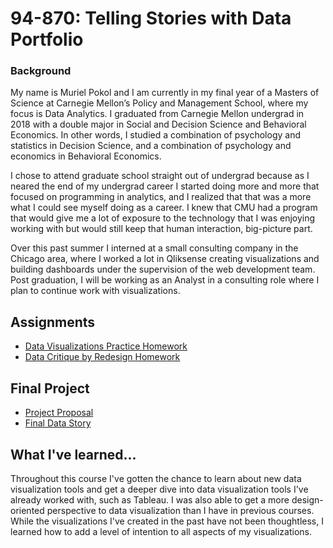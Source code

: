 # 94-870: Telling Stories with Data Portfolio

### Background
My name is Muriel Pokol and I am currently in my final year of a Masters of Science at Carnegie Mellon’s Policy and Management School, where my focus is Data Analytics.  I graduated from Carnegie Mellon undergrad in 2018 with a double major in Social and Decision Science and Behavioral Economics.  In other words, I studied a combination of psychology and statistics in Decision Science, and a combination of psychology and economics in Behavioral Economics.  

I chose to attend graduate school straight out of undergrad because as I neared the end of my undergrad career I started doing more and more that focused on programming in analytics, and I realized that that was a more what I could see myself doing as a career.  I knew that CMU had a program that would give me a lot of exposure to the technology that I was enjoying working with but would still keep that human interaction, big-picture part.  

Over this past summer I interned at a small consulting company in the Chicago area, where I worked a lot in Qliksense creating visualizations and building dashboards under the supervision of the web development team.  Post graduation, I will be working as an Analyst in a consulting role where I plan to continue work with visualizations.

## Assignments
+ [Data Visualizations Practice Homework](https://mpokol.github.io/Portfolio/dataviz2)
+ [Data Critique by Redesign Homework](https://mpokol.github.io/Portfolio/dataviz3)

## Final Project
+ [Project Proposal](https://mpokol.github.io/Portfolio/ProjectProposal)
+ [Final Data Story](https://carnegiemellon.shorthandstories.com/entertainment-industry/index.html)

## What I've learned...
Throughout this course I've gotten the chance to learn about new data visualization tools and get a deeper dive into data visualization tools I've already worked with, such as Tableau.  I was also able to get a more design-oriented perspective to data visualization than I have in previous courses.  While the visualizations I've created in the past have not been thoughtless, I learned how to add a level of intention to all aspects of my visualizations.


